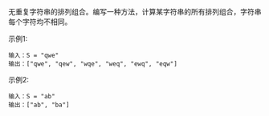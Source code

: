 无重复字符串的排列组合。编写一种方法，计算某字符串的所有排列组合，字符串每个字符均不相同。

示例1:
```
输入：S = "qwe"
输出：["qwe", "qew", "wqe", "weq", "ewq", "eqw"]
```
示例2:
```
输入：S = "ab"
输出：["ab", "ba"]
```